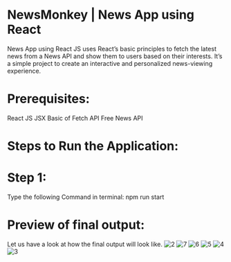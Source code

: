 # NewsMonkey | News App using React
News App using React JS uses React’s basic principles to fetch the latest news from a News API and show them to users based on their interests. It’s a simple project to create an interactive and personalized news-viewing experience.

# Prerequisites: 
React JS
JSX
Basic of Fetch API
Free News API

# Steps to Run the Application:
# Step 1: 
Type the following Command in terminal:
npm run start

# Preview of final output:
Let us have a look at how the final output will look like.
![2](https://github.com/paraspasbola/NewsMonkey/assets/69096712/88b3ed9b-f4e1-4193-a50c-f81fc2d5f616)
![7](https://github.com/paraspasbola/NewsMonkey/assets/69096712/30479a56-76e5-47f6-8516-67e97521296c)
![6](https://github.com/paraspasbola/NewsMonkey/assets/69096712/b00ca58a-b185-4f40-8f1f-14764105cb3f)
![5](https://github.com/paraspasbola/NewsMonkey/assets/69096712/42d45688-8d32-4a51-bab7-1d0d5982ab4f)
![4](https://github.com/paraspasbola/NewsMonkey/assets/69096712/070904cf-46ca-48ae-91ac-56bf2b9dd9a8)
![3](https://github.com/paraspasbola/NewsMonkey/assets/69096712/989ad1d9-57bc-4a20-9ff4-14d58702f013)

